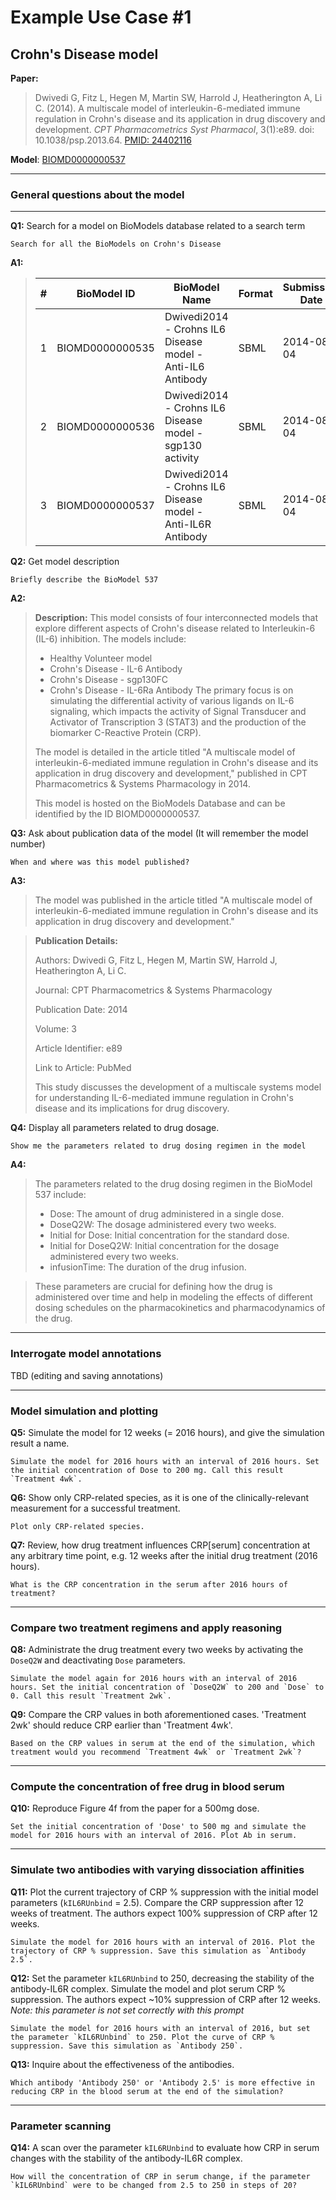 # Example Use Case #1
## Crohn's Disease model

**Paper:**
> Dwivedi G, Fitz L, Hegen M, Martin SW, Harrold J, Heatherington A, Li C. (2014). A multiscale model of interleukin-6-mediated immune regulation in Crohn's disease and its application in drug discovery and development. *CPT Pharmacometrics Syst Pharmacol*, 3(1):e89. doi: 10.1038/psp.2013.64. [PMID: 24402116](https://pubmed.ncbi.nlm.nih.gov/24402116/)

**Model**: [BIOMD0000000537](https://www.ebi.ac.uk/biomodels/BIOMD0000000537)

<hr>

### General questions about the model

<hr>

**Q1:** Search for a model on BioModels database related to a search term <br>

```Search for all the BioModels on Crohn's Disease```

**A1:** 
>| # | BioModel ID | BioModel Name | Format | Submission Date |
>|---|-------------|---------------|---------|-----------------|
>| 1 | BIOMD0000000535 | Dwivedi2014 - Crohns IL6 Disease model - Anti-IL6 Antibody | SBML | 2014-08-04 |
>| 2 | BIOMD0000000536 | Dwivedi2014 - Crohns IL6 Disease model - sgp130 activity | SBML | 2014-08-04 |
>| 3 | BIOMD0000000537 | Dwivedi2014 - Crohns IL6 Disease model - Anti-IL6R Antibody | SBML | 2014-08-04 |



**Q2:** Get model description <br>

```Briefly describe the BioModel 537```

**A2:**

>**Description:**
>This model consists of four interconnected models that explore different aspects of Crohn's disease related to Interleukin-6 (IL-6) inhibition. The models include:
>
>- Healthy Volunteer model
>- Crohn's Disease - IL-6 Antibody
>- Crohn's Disease - sgp130FC
>- Crohn's Disease - IL-6Ra Antibody
>The primary focus is on simulating the differential activity of various ligands on IL-6 signaling, which impacts the activity of Signal Transducer and Activator of Transcription 3 (STAT3) and the production of the biomarker C-Reactive Protein (CRP).
>
>The model is detailed in the article titled "A multiscale model of interleukin-6-mediated immune regulation in Crohn's disease and its application in drug discovery and development," published in CPT Pharmacometrics & Systems Pharmacology in 2014.
>
>This model is hosted on the BioModels Database and can be identified by the ID BIOMD0000000537.

**Q3:** Ask about publication data of the model (It will remember the model number) <br>

```When and where was this model published?```

**A3:**

> The model was published in the article titled "A multiscale model of interleukin-6-mediated immune regulation in Crohn's disease and its application in drug discovery and development."

>**Publication Details:**
>
>Authors: Dwivedi G, Fitz L, Hegen M, Martin SW, Harrold J, Heatherington A, Li C.
>
>Journal: CPT Pharmacometrics & Systems Pharmacology
>
>Publication Date: 2014
>
>Volume: 3
>
>Article Identifier: e89
>
>Link to Article: PubMed
>
>This study discusses the development of a multiscale systems model for understanding IL-6-mediated immune regulation in Crohn's disease and its implications for drug discovery.

**Q4:** Display all parameters related to drug dosage. <br>

```Show me the parameters related to drug dosing regimen in the model```

**A4:** <br>

>The parameters related to the drug dosing regimen in the BioModel 537 include:
>
>- Dose: The amount of drug administered in a single dose.
>- DoseQ2W: The dosage administered every two weeks.
>- Initial for Dose: Initial concentration for the standard dose.
>- Initial for DoseQ2W: Initial concentration for the dosage administered every two weeks.
>- infusionTime: The duration of the drug infusion.

>These parameters are crucial for defining how the drug is administered over time and help in modeling the effects of different dosing schedules on the pharmacokinetics and pharmacodynamics of the drug.

<hr> 

### Interrogate model annotations
TBD (editing and saving annotations)

<hr>

### Model simulation and plotting

**Q5:** Simulate the model for 12 weeks (= 2016 hours), and give the simulation result a name. <br>

```Simulate the model for 2016 hours with an interval of 2016 hours. Set the initial concentration of Dose to 200 mg. Call this result `Treatment 4wk`.```



**Q6:** Show only CRP-related species, as it is one of the clinically-relevant measurement for a successful treatment. <br>

```Plot only CRP-related species.```



**Q7:** Review, how drug treatment influences CRP[serum] concentration at any arbitrary time point, e.g. 12 weeks after the initial drug treatment (2016 hours). <br>

```What is the CRP concentration in the serum after 2016 hours of treatment?```

<hr>

### Compare two treatment regimens and apply reasoning

**Q8:** Administrate the drug treatment every two weeks by activating the `DoseQ2W` and deactivating `Dose` parameters. <br>  

```Simulate the model again for 2016 hours with an interval of 2016 hours. Set the initial concentration of `DoseQ2W` to 200 and `Dose` to 0. Call this result `Treatment 2wk`.```


**Q9:** Compare the CRP values in both aforementioned cases. 'Treatment 2wk' should reduce CRP earlier than 'Treatment 4wk'. <br>

```Based on the CRP values in serum at the end of the simulation, which treatment would you recommend `Treatment 4wk` or `Treatment 2wk`?```

<hr>

### Compute the concentration of free drug in blood serum 

**Q10:** Reproduce Figure 4f from the paper for a 500mg dose. <br>

```Set the initial concentration of 'Dose' to 500 mg and simulate the model for 2016 hours with an interval of 2016. Plot Ab in serum.```

<hr>

### Simulate two antibodies with varying dissociation affinities

**Q11:** Plot the current trajectory of CRP % suppression with the initial model parameters (`kIL6RUnbind` = 2.5). Compare the CRP suppression after 12 weeks of treatment. The authors expect 100% suppression of CRP after 12 weeks. <br>

```Simulate the model for 2016 hours with an interval of 2016. Plot the trajectory of CRP % suppression. Save this simulation as `Antibody 2.5`.```

**Q12:** Set the parameter `kIL6RUnbind` to 250, decreasing the stability of the antibody-IL6R complex. Simulate the model and plot serum CRP % suppression. The authors expect ~10% suppression of CRP after 12 weeks. <br>
_Note: this parameter is not set correctly with this prompt_

```Simulate the model for 2016 hours with an interval of 2016, but set the parameter `kIL6RUnbind` to 250. Plot the curve of CRP % suppression. Save this simulation as `Antibody 250`.```


**Q13:** Inquire about the effectiveness of the antibodies. <br>

```Which antibody 'Antibody 250' or 'Antibody 2.5' is more effective in reducing CRP in the blood serum at the end of the simulation?```

<hr>

### Parameter scanning
**Q14:** A scan over the parameter `kIL6RUnbind` to evaluate how CRP in serum changes with the stability of the antibody-IL6R complex. <br>

```How will the concentration of CRP in serum change, if the parameter `kIL6RUnbind` were to be changed from 2.5 to 250 in steps of 20?```